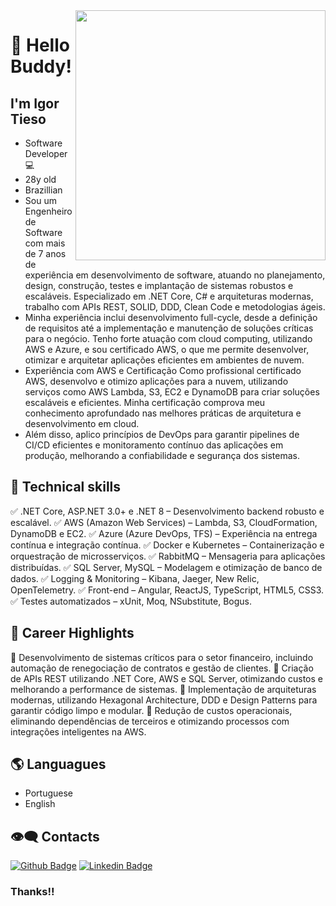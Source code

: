 <img align="right" width="400" height="400" src="https://media.giphy.com/media/FPbnShq1h1IS5FQyPD/giphy.gif">


# :pushpin: Hello Buddy!
##  I'm Igor Tieso

- Software Developer :computer:
- 28y old
- Brazillian
- Sou um Engenheiro de Software com mais de 7 anos de experiência em desenvolvimento de software, atuando no planejamento, design, construção, testes e implantação de sistemas robustos e escaláveis. Especializado em .NET Core, C# e arquiteturas modernas, trabalho com APIs REST, SOLID, DDD, Clean Code e metodologias ágeis.
- Minha experiência inclui desenvolvimento full-cycle, desde a definição de requisitos até a implementação e manutenção de soluções críticas para o negócio. Tenho forte atuação com cloud computing, utilizando AWS e Azure, e sou certificado AWS, o que me permite desenvolver, otimizar e arquitetar aplicações eficientes em ambientes de nuvem.
- Experiência com AWS e Certificação
Como profissional certificado AWS, desenvolvo e otimizo aplicações para a nuvem, utilizando serviços como AWS Lambda, S3, EC2 e DynamoDB para criar soluções escaláveis e eficientes. Minha certificação comprova meu conhecimento aprofundado nas melhores práticas de arquitetura e desenvolvimento em cloud.
- Além disso, aplico princípios de DevOps para garantir pipelines de CI/CD eficientes e monitoramento contínuo das aplicações em produção, melhorando a confiabilidade e segurança dos sistemas.









## :triangular_flag_on_post: Technical skills

✅ .NET Core, ASP.NET 3.0+ e .NET 8 – Desenvolvimento backend robusto e escalável.
✅ AWS (Amazon Web Services) – Lambda, S3, CloudFormation, DynamoDB e EC2.
✅ Azure (Azure DevOps, TFS) – Experiência na entrega contínua e integração contínua.
✅ Docker e Kubernetes – Containerização e orquestração de microsserviços.
✅ RabbitMQ – Mensageria para aplicações distribuídas.
✅ SQL Server, MySQL – Modelagem e otimização de banco de dados.
✅ Logging & Monitoring – Kibana, Jaeger, New Relic, OpenTelemetry.
✅ Front-end – Angular, ReactJS, TypeScript, HTML5, CSS3.
✅ Testes automatizados – xUnit, Moq, NSubstitute, Bogus.


## :triangular_flag_on_post: Career Highlights
🚀 Desenvolvimento de sistemas críticos para o setor financeiro, incluindo automação de renegociação de contratos e gestão de clientes.
🚀 Criação de APIs REST utilizando .NET Core, AWS e SQL Server, otimizando custos e melhorando a performance de sistemas.
🚀 Implementação de arquiteturas modernas, utilizando Hexagonal Architecture, DDD e Design Patterns para garantir código limpo e modular.
🚀 Redução de custos operacionais, eliminando dependências de terceiros e otimizando processos com integrações inteligentes na AWS.

## 🌎 Languagues


- Portuguese
- English

## :eye_speech_bubble: Contacts 

[![Github Badge](https://img.shields.io/badge/-Github-000?style=flat-square&logo=Github&logoColor=white&link=https://https://github.com/ITieso)](https://github.com/ITieso)
[![Linkedin Badge](https://img.shields.io/badge/-LinkedIn-blue?style=flat-square&logo=Linkedin&logoColor=white&link=https://www.linkedin.com/in/https://https://www.linkedin.com/in/igor-tieso-1b6bb0180/)](https://www.linkedin.com/in/igor-tieso-1b6bb0180/)

### Thanks!!
